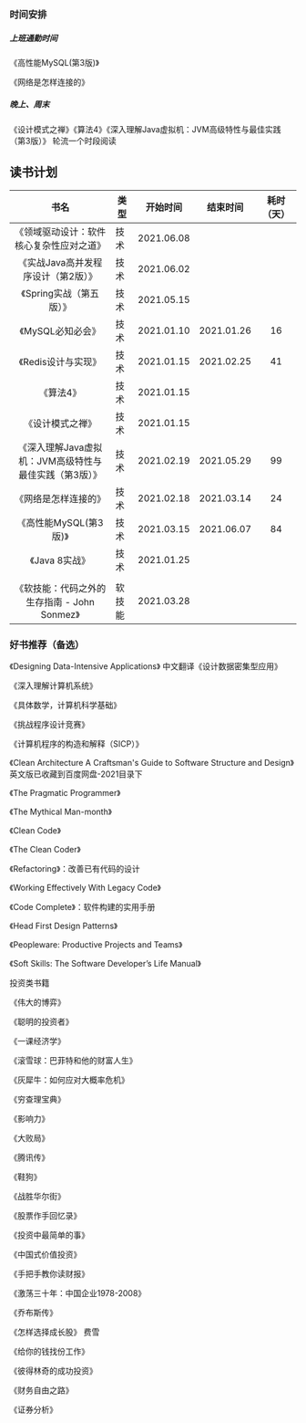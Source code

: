 ### 时间安排

##### 上班通勤时间

《高性能MySQL(第3版)》 

《网络是怎样连接的》



##### 晚上、周末

《设计模式之禅》《算法4》《深入理解Java虚拟机：JVM高级特性与最佳实践（第3版）》 轮流一个时段阅读 



## 读书计划

|                          书名                          | 类型   |  开始时间  |  结束时间  | 耗时（天） |
| :----------------------------------------------------: | ------ | :--------: | :--------: | :--------: |
|        《领域驱动设计：软件核心复杂性应对之道》        | 技术   | 2021.06.08 |            |            |
|          《实战Java高并发程序设计（第2版）》           | 技术   | 2021.06.02 |            |            |
|                《Spring实战（第五版）》                | 技术   | 2021.05.15 |            |            |
|                   《MySQL必知必会》                    | 技术   | 2021.01.10 | 2021.01.26 |     16     |
|                  《Redis设计与实现》                   | 技术   | 2021.01.15 | 2021.02.25 |     41     |
|                       《算法4》                        | 技术   | 2021.01.15 |            |            |
|                    《设计模式之禅》                    | 技术   | 2021.01.15 |            |            |
| 《深入理解Java虚拟机：JVM高级特性与最佳实践（第3版）》 | 技术   | 2021.02.19 | 2021.05.29 |     99     |
|                  《网络是怎样连接的》                  | 技术   | 2021.02.18 | 2021.03.14 |     24     |
|                 《高性能MySQL(第3版)》                 | 技术   | 2021.03.15 | 2021.06.07 |     84     |
|                     《Java 8实战》                     | 技术   | 2021.01.25 |            |            |
|                                                        |        |            |            |            |
|      《软技能：代码之外的生存指南 - John Sonmez》      | 软技能 | 2021.03.28 |            |            |



### 好书推荐（备选）

《Designing Data-Intensive Applications》 中文翻译《设计数据密集型应用》

《深入理解计算机系统》

《具体数学，计算机科学基础》

《挑战程序设计竞赛》

《计算机程序的构造和解释（SICP）》

《Clean Architecture A Craftsman's Guide to Software Structure and Design》 英文版已收藏到百度网盘-2021目录下

《The Pragmatic Programmer》

《The Mythical Man-month》

《Clean Code》

《The Clean Coder》

《Refactoring》：改善已有代码的设计

《Working Effectively With Legacy Code》

《Code Complete》：软件构建的实用手册

《Head First Design Patterns》

《Peopleware: Productive Projects and Teams》

《Soft Skills: The Software Developer’s Life Manual》





投资类书籍

《伟大的博弈》

《聪明的投资者》

《一课经济学》

《滚雪球：巴菲特和他的财富人生》

《灰犀牛：如何应对大概率危机》

《穷查理宝典》

《影响力》

《大败局》

《腾讯传》

《鞋狗》

《战胜华尔街》

《股票作手回忆录》

《投资中最简单的事》

《中国式价值投资》

《手把手教你读财报》

《激荡三十年：中国企业1978-2008》

《乔布斯传》

《怎样选择成长股》 费雪

《给你的钱找份工作》

《彼得林奇的成功投资》

《财务自由之路》

《证券分析》



